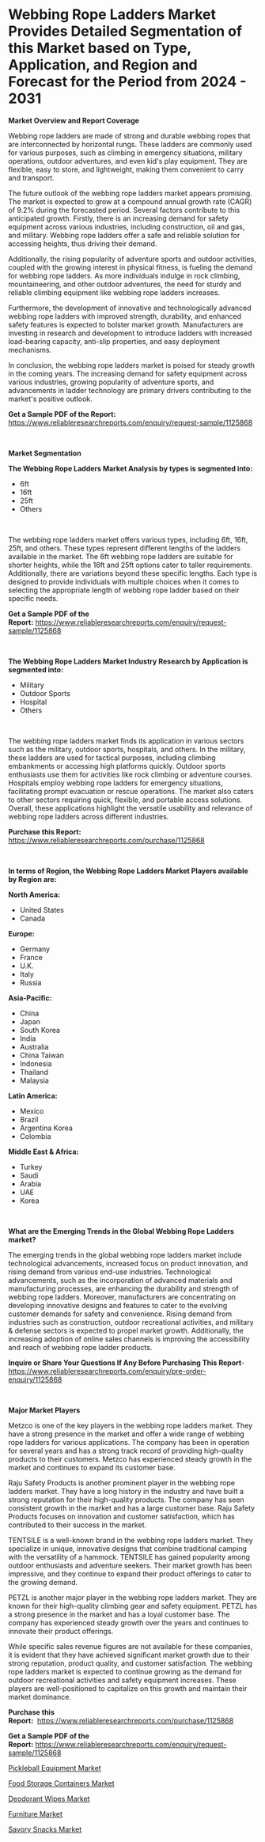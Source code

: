 <p><h1>Webbing Rope Ladders Market Provides Detailed Segmentation of this Market based on Type, Application, and Region and Forecast for the Period from 2024 - 2031</h1></p><p><strong>Market Overview and Report Coverage</strong></p>
<p><p>Webbing rope ladders are made of strong and durable webbing ropes that are interconnected by horizontal rungs. These ladders are commonly used for various purposes, such as climbing in emergency situations, military operations, outdoor adventures, and even kid's play equipment. They are flexible, easy to store, and lightweight, making them convenient to carry and transport.</p><p>The future outlook of the webbing rope ladders market appears promising. The market is expected to grow at a compound annual growth rate (CAGR) of 9.2% during the forecasted period. Several factors contribute to this anticipated growth. Firstly, there is an increasing demand for safety equipment across various industries, including construction, oil and gas, and military. Webbing rope ladders offer a safe and reliable solution for accessing heights, thus driving their demand.</p><p>Additionally, the rising popularity of adventure sports and outdoor activities, coupled with the growing interest in physical fitness, is fueling the demand for webbing rope ladders. As more individuals indulge in rock climbing, mountaineering, and other outdoor adventures, the need for sturdy and reliable climbing equipment like webbing rope ladders increases.</p><p>Furthermore, the development of innovative and technologically advanced webbing rope ladders with improved strength, durability, and enhanced safety features is expected to bolster market growth. Manufacturers are investing in research and development to introduce ladders with increased load-bearing capacity, anti-slip properties, and easy deployment mechanisms.</p><p>In conclusion, the webbing rope ladders market is poised for steady growth in the coming years. The increasing demand for safety equipment across various industries, growing popularity of adventure sports, and advancements in ladder technology are primary drivers contributing to the market's positive outlook.</p></p>
<p><strong>Get a Sample PDF of the Report:</strong> <a href="https://www.reliableresearchreports.com/enquiry/request-sample/1125868">https://www.reliableresearchreports.com/enquiry/request-sample/1125868</a></p>
<p>&nbsp;</p>
<p><strong>Market Segmentation</strong></p>
<p><strong>The Webbing Rope Ladders Market Analysis by types is segmented into:</strong></p>
<p><ul><li>6ft</li><li>16ft</li><li>25ft</li><li>Others</li></ul></p>
<p>&nbsp;</p>
<p><p>The webbing rope ladders market offers various types, including 6ft, 16ft, 25ft, and others. These types represent different lengths of the ladders available in the market. The 6ft webbing rope ladders are suitable for shorter heights, while the 16ft and 25ft options cater to taller requirements. Additionally, there are variations beyond these specific lengths. Each type is designed to provide individuals with multiple choices when it comes to selecting the appropriate length of webbing rope ladder based on their specific needs.</p></p>
<p><strong>Get a Sample PDF of the Report:</strong>&nbsp;<a href="https://www.reliableresearchreports.com/enquiry/request-sample/1125868">https://www.reliableresearchreports.com/enquiry/request-sample/1125868</a></p>
<p>&nbsp;</p>
<p><strong>The Webbing Rope Ladders Market Industry Research by Application is segmented into:</strong></p>
<p><ul><li>Military</li><li>Outdoor Sports</li><li>Hospital</li><li>Others</li></ul></p>
<p>&nbsp;</p>
<p><p>The webbing rope ladders market finds its application in various sectors such as the military, outdoor sports, hospitals, and others. In the military, these ladders are used for tactical purposes, including climbing embankments or accessing high platforms quickly. Outdoor sports enthusiasts use them for activities like rock climbing or adventure courses. Hospitals employ webbing rope ladders for emergency situations, facilitating prompt evacuation or rescue operations. The market also caters to other sectors requiring quick, flexible, and portable access solutions. Overall, these applications highlight the versatile usability and relevance of webbing rope ladders across different industries.</p></p>
<p><strong>Purchase this Report:</strong>&nbsp; <a href="https://www.reliableresearchreports.com/purchase/1125868">https://www.reliableresearchreports.com/purchase/1125868</a></p>
<p>&nbsp;</p>
<p><strong>In terms of Region, the Webbing Rope Ladders Market Players available by Region are:</strong></p>
<p>
    <p> <strong> North America: </strong>
        <ul>
            <li>United States</li>
            <li>Canada</li>
        </ul>
        </p> 
    <p> <strong> Europe: </strong>
        <ul>
            <li>Germany</li>
            <li>France</li>
            <li>U.K.</li>
            <li>Italy</li>
            <li>Russia</li>
        </ul>
        </p> 
    <p> <strong> Asia-Pacific: </strong>
        <ul>
            <li>China</li>
            <li>Japan</li>
            <li>South Korea</li>
            <li>India</li>
            <li>Australia</li>
            <li>China Taiwan</li>
            <li>Indonesia</li>
            <li>Thailand</li>
            <li>Malaysia</li>
        </ul>
        </p> 
    <p> <strong> Latin America: </strong>
        <ul>
            <li>Mexico</li>
            <li>Brazil</li>
            <li>Argentina Korea</li>
            <li>Colombia</li>
        </ul>
        </p> 
    <p> <strong> Middle East & Africa: </strong>
        <ul>
            <li>Turkey</li>
            <li>Saudi</li>
            <li>Arabia</li>
            <li>UAE</li>
            <li>Korea</li>
        </ul>
    </p>
    </p>
<p>&nbsp;</p>
<p><strong>What are the Emerging Trends in the Global Webbing Rope Ladders market?</strong></p>
<p><p>The emerging trends in the global webbing rope ladders market include technological advancements, increased focus on product innovation, and rising demand from various end-use industries. Technological advancements, such as the incorporation of advanced materials and manufacturing processes, are enhancing the durability and strength of webbing rope ladders. Moreover, manufacturers are concentrating on developing innovative designs and features to cater to the evolving customer demands for safety and convenience. Rising demand from industries such as construction, outdoor recreational activities, and military & defense sectors is expected to propel market growth. Additionally, the increasing adoption of online sales channels is improving the accessibility and reach of webbing rope ladder products.</p></p>
<p><strong>Inquire or Share Your Questions If Any Before Purchasing This Report</strong>- <a href="https://www.reliableresearchreports.com/enquiry/pre-order-enquiry/1125868">https://www.reliableresearchreports.com/enquiry/pre-order-enquiry/1125868</a></p>
<p>&nbsp;</p>
<p><strong>Major Market Players</strong></p>
<p><p>Metzco is one of the key players in the webbing rope ladders market. They have a strong presence in the market and offer a wide range of webbing rope ladders for various applications. The company has been in operation for several years and has a strong track record of providing high-quality products to their customers. Metzco has experienced steady growth in the market and continues to expand its customer base.</p><p>Raju Safety Products is another prominent player in the webbing rope ladders market. They have a long history in the industry and have built a strong reputation for their high-quality products. The company has seen consistent growth in the market and has a large customer base. Raju Safety Products focuses on innovation and customer satisfaction, which has contributed to their success in the market.</p><p>TENTSILE is a well-known brand in the webbing rope ladders market. They specialize in unique, innovative designs that combine traditional camping with the versatility of a hammock. TENTSILE has gained popularity among outdoor enthusiasts and adventure seekers. Their market growth has been impressive, and they continue to expand their product offerings to cater to the growing demand.</p><p>PETZL is another major player in the webbing rope ladders market. They are known for their high-quality climbing gear and safety equipment. PETZL has a strong presence in the market and has a loyal customer base. The company has experienced steady growth over the years and continues to innovate their product offerings.</p><p>While specific sales revenue figures are not available for these companies, it is evident that they have achieved significant market growth due to their strong reputation, product quality, and customer satisfaction. The webbing rope ladders market is expected to continue growing as the demand for outdoor recreational activities and safety equipment increases. These players are well-positioned to capitalize on this growth and maintain their market dominance.</p></p>
<p><strong>Purchase this Report:</strong>&nbsp;&nbsp;<a href="https://www.reliableresearchreports.com/purchase/1125868">https://www.reliableresearchreports.com/purchase/1125868</a></p>
<p></p>
<p><strong>Get a Sample PDF of the Report:</strong>&nbsp;<a href="https://www.reliableresearchreports.com/enquiry/request-sample/1125868">https://www.reliableresearchreports.com/enquiry/request-sample/1125868</a></p>
<p><p><a href="https://github.com/luckyshygirl/Market-Research-Report-List-2/blob/main/pickleball-equipment-market.md">Pickleball Equipment Market</a></p><p><a href="https://github.com/pizolina/Market-Research-Report-List-2/blob/main/food-storage-containers-market.md">Food Storage Containers Market</a></p><p><a href="https://github.com/gdfhhhj/Market-Research-Report-List-2/blob/main/deodorant-wipes-market.md">Deodorant Wipes Market</a></p><p><a href="https://github.com/sofayahoo2023/Market-Research-Report-List-2/blob/main/furniture-market.md">Furniture Market</a></p><p><a href="https://github.com/vimar16th/Market-Research-Report-List-2/blob/main/savory-snacks-market.md">Savory Snacks Market</a></p></p>